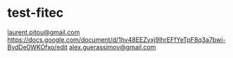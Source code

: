 # test-fitec
laurent.pitou@gmail.com
https://docs.google.com/document/d/1hv48EEZvxj9lhrEFfYeTpF8q3a7bwi-BydDe0WKOfxo/edit
alex.guerassimov@gmail.com
